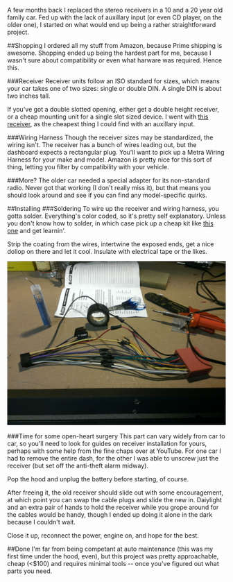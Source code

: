 A few months back I replaced the stereo receivers in a 10 and a 20 year old family car.
Fed up with the lack of auxillary input (or even CD player, on the older one), I started on what would end up being a rather straightforward project.

##Shopping
I ordered all my stuff from Amazon, because Prime shipping is awesome.
Shopping ended up being the hardest part for me, because I wasn't sure about compatibility or even what harware was required.
Hence this.

###Receiver
Receiver units follow an ISO standard for sizes, which means your car takes one of two sizes: single or double DIN.
A single DIN is about two inches tall.

If you've got a double slotted opening, either get a double height receiver, or a cheap mounting unit for a single slot sized device.
I went with [this receiver](http://www.amazon.com/Kenwood-KDC-152--Dash-MP3-Receiver/dp/B006KKS7XQ/ref=lp_10980601_1_4?s=car&ie=UTF8&qid=1404681359&sr=1-4), as the cheapest thing I could find with an auxillary input.

###Wiring Harness
Though the receiver sizes may be standardized, the wiring isn't.
The receiver has a bunch of wires leading out, but the dashboard expects a rectangular plug.
You'll want to pick up a Metra Wiring Harness for your make and model.
Amazon is pretty nice for this sort of thing, letting you filter by compatibility with your vehicle.

###More?
The older car needed a special adapter for its non-standard radio.
Never got that working (I don't really miss it), but that means you should look around and see if you can find any model-specific quirks.

##Installing
###Soldering
To wire up the receiver and wiring harness, you gotta solder.
Everything's color coded, so it's pretty self explanatory.
Unless you don't know how to solder, in which case pick up a cheap kit like [this one](http://www.amazon.com/Elenco-Electronics-ST-12-Soldering-Tool/dp/B0002LLWZY/ref=sr_1_1?ie=UTF8&qid=1404782379&sr=8-1) and get learnin'.

Strip the coating from the wires, intertwine the exposed ends, get a nice dollop on there and let it cool.
Insulate with electrical tape or the likes.

![Soldering done](/public/receiver.jpg)

###Time for some open-heart surgery
This part can vary widely from car to car, so you'll need to look for guides on receiver installation for yours, perhaps with some help from the fine chaps over at YouTube.
For one car I had to remove the entire dash, for the other I was able to unscrew just the receiver (but set off the anti-theft alarm midway).

Pop the hood and unplug the battery before starting, of course.

After freeing it, the old receiver should slide out with some encouragement, at which point you can swap the cable plugs and slide the new in.
Daiylight and an extra pair of hands to hold the receiver while you grope around for the cables would be handy, though I ended up doing it alone in the dark because I couldn't wait.

Close it up, reconnect the power, engine on, and hope for the best.

##Done
I'm far from being competant at auto maintenance (this was my first time under the hood, even), but this project was pretty approachable, cheap (<$100) and requires minimal tools -- once you've figured out what parts you need.